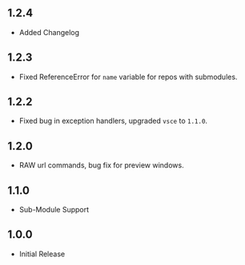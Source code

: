 
## 1.2.4
- Added Changelog

## 1.2.3
- Fixed ReferenceError for `name` variable for repos with submodules.

## 1.2.2
- Fixed bug in exception handlers, upgraded `vsce` to `1.1.0`.

## 1.2.0
- RAW url commands, bug fix for preview windows.

## 1.1.0
- Sub-Module Support

## 1.0.0
- Initial Release
